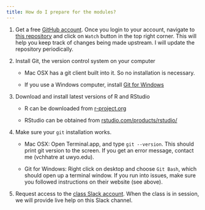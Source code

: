 ```yaml
---
title: How do I prepare for the modules?
---
```



1. Get a free [GitHub account](https://github.com). Once you
login to your account, navigate to [this
repository](https://github.com/wyoibc/r4grads) and click on ``Watch`` button in
the top right corner. This will help you keep track of changes being made
upstream. I will update the repository periodically.

2. Install Git, the version control system on your computer

	- Mac OSX has a git client built into it. So no installation is
	  necessary.
	
	- If you use a Windows computer, install [Git for Windows](https://gitforwindows.org/)

3. Download and install latest versions of R and RStudio

	- R can be downloaded from [r-project.org](https://r-project.org)

	- RStudio can be obtained from [rstudio.com/products/rstudio/](https://rstudio.com/products/rstudio/)


4. Make sure your ``git`` installation works.

	- Mac OSX: Open Terminal.app, and type ``git --version``. This should
	  print git version to the screen. If you get an error message, contact
me (vchhatre at uwyo.edu).

	- Git for Windows: Right click on desktop and choose ``Git Bash``,
	  which should open up a terminal window. If you run into issues, make
sure you followed instructions on their website (see above).


5. Request access to the [class Slack
account](https://join.slack.com/t/r4grads/shared_invite/zt-licfgnic-caJdAqZHi~kVHD5dPGCiag).
When the class is in session, we will provide live help on this Slack channel.  


